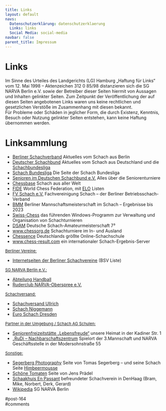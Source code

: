 ```yaml
---
title: Links 
layout: default
navs:
  Datenschutzerklärung: datenschutzerklaerung
  Links: links
  Social Media: social-media
navbar: false
parent_title: Impressum
---
```

<div class="post-164 page type-page status-publish hentry" id="post-164">
<h1 class="entry-title">Links</h1>
<div class="entry-content">
<p>Im Sinne des Urteiles des Landgerichts (LG) Hamburg „Haftung für Links“ vom 12. Mai 1998 – Aktenzeichen 312 0 85/98 distanzieren sich die SG NARVA Berlin e.V. sowie der Betreiber dieser Seiten hiermit von Aussagen und Inhalten gelinkter Seiten. Zum Zeitpunkt der Veröffentlichung der auf diesen Seiten angebotenen Links waren uns keine rechtlichen und gesetzlichen Verstöße im Zusammenhang mit diesen bekannt.<br/>
Für Probleme oder Schäden in jeglicher Form, die durch Existenz, Kenntnis, Besuch oder Nutzung gelinkter Seiten entstehen, kann keine Haftung übernommen werden.</p>
<div class="aligncenter">
<h1 class="heading1" id="a1">Linksammlung</h1>
<ul>
<li><a href="http://www.berlinerschachverband.de" rel="noopener noreferrer" target="_blank">Berliner Schachverband</a> Aktuelles vom Schach aus Berlin</li>
<li><a href="http://www.schachbund.de" rel="noopener noreferrer" target="_blank">Deutscher Schachbund</a> Aktuelles vom Schach aus Deutschland und die <a href="http://www.schachbund.de/SchachBL/index.php" rel="noopener noreferrer" target="_blank">Schachbundesliga</a></li>
<li><a href="http://www.schachbundesliga.de" rel="noopener noreferrer" target="_blank">Schach Bundesliga</a> Die Seite der Schach Bundesliga</li>
<li><a href="http://senioren.schachbund.de/" rel="noopener noreferrer" target="_blank">Senioren im Deutschen Schachbund e.V.</a> Alles über die Seniorenturniere</li>
<li><a href="http://www.chessbase.de/" rel="noopener noreferrer" target="_blank">Chessbase</a> Schach aus aller Welt</li>
<li><a href="http://www.fide.com/" rel="noopener noreferrer" target="_blank">FIDE</a> World Chess Federation, mit <a href="http://ratings.fide.com/" rel="noopener noreferrer" target="_blank">ELO</a> Listen</li>
<li><a href="http://www.fvschach.de" rel="noopener noreferrer" target="_blank">FV Schach e.V.</a> Fachvereinigung Schach – der Berliner Betriebsschach-Verband</li>
<li><a href="http://www.mattzug.de/bmm/" rel="noopener noreferrer" target="_blank">BMM</a> Berliner Mannschaftsmeisterschaft im Schach – Ergebnisse bis 2023</li>
<li><a href="http://www.swiss-chess.de/" rel="noopener noreferrer" target="_blank">Swiss-Chess</a> das führenden Windows-Programm zur Verwaltung und Organisation von Schachturnieren</li>
<li><a href="https://www.dsam-cup.de/" rel="noopener noreferrer" target="_blank">DSAM</a> Deutsche Schach-Amateurmeisterschaft 7³</li>
<li><a href="http://www.chessorg.de/index.php" rel="noopener noreferrer" target="_blank">www.chessorg.de</a> Schachturniere im In- und Ausland</li>
<li><a href="https://chessence.de/?gad_source=1&amp;gclid=Cj0KCQiAlsy5BhDeARIsABRc6ZsefJapDJMW9q2TpewxVJ-mHS5uvTGRXdRuiSIZsok-7uJTlzQsQjYaAq-IEALw_wcB" rel="noopener" target="_blank">Chessence</a> Deutschlands größte Online-Schachschule</li>
<li><a href="http://chess-results.com/" rel="noopener noreferrer" target="_blank">www.chess-result.com</a> ein internationaler Schach-Ergebnis-Server</li>
</ul>
<p><span style="font-size: small;"><u>Berliner Vereine:</u></span></p>
<ul>
<li><a href="http://www.berlinerschachverband.de/vereine.html" rel="noopener noreferrer" target="_blank">Internetseiten der Berliner Schachvereine</a> (BSV Liste)</li>
</ul>
<p><span style="font-size: small;"><u>SG NARVA Berlin e.V.:</u></span></p>
<ul>
<li><a href="http://www.sg-narva.de/" rel="noopener noreferrer" target="_blank">Abteilung Handball</a></li>
<li><a href="https://rcno.jimdofree.com/" rel="noopener noreferrer" target="_blank">Ruderclub NARVA-Oberspree e.V.</a></li>
</ul>
<p><span style="font-size: small;"><u>Schachversand:</u></span></p>
<ul>
<li><a href="http://schachversand-ullrich.de/" rel="noopener noreferrer" target="_blank">Schachversand Ullrich</a></li>
<li><a href="https://www.schachversand.de/startneu2.htm" rel="noopener noreferrer" target="_blank">Schach Niggemann</a></li>
<li><a href="http://www.euroschach.de/" rel="noopener noreferrer" target="_blank">Euro Schach Dresden</a></li>
</ul>
<p><span style="font-size: small;"><u>Partner in der Umgebung / Schach AG Schulen:</u></span></p>
<ul>
<li><a href="https://www.berlin.de/ba-friedrichshain-kreuzberg/politik-und-verwaltung/aemter/amt-fuer-soziales/stadtteil-und-seniorenangebote/artikel.1039475.php" rel="noopener noreferrer" target="_blank">Seniorenfreizeitstätte „Lebensfreude“</a> unsere Heimat in der Kadiner Str. 1</li>
<li><a href="http://www.rudizentrum.de/" rel="noopener noreferrer" target="_blank">„RuDi – Nachbarschaftszentrum</a> Spielort der 3.Mannschaft und NARVA Geschäftsstelle in der Modersohnstraße 55</li>
</ul>
<p><span style="font-size: small;"><u>Sonstige:</u></span></p>
<ul>
<li><a href="http://www.segerberg.de/" rel="noopener noreferrer" target="_blank">Segerberg Photography</a> Seite von Tomas Segerberg – und seine Schach Seite <a href="http://www.himbeermousse.de/" rel="noopener" target="_blank">Himbeermousse</a></li>
<li><a href="http://www.schoenetomaten.de/index.htm" rel="noopener noreferrer" target="_blank">Schöne Tomaten</a> Seite von Jens Prädel</li>
<li><a href="http://schaakhuis.nl/" rel="noopener" target="_blank">Schaakhuis En Passant</a> befreundeter Schachverein in DenHaag (Bram, Mike, Norbert, Derk, Gerard)</li>
<li><a href="http://de.wikipedia.org/wiki/SG_NARVA_Berlin" rel="noopener noreferrer" target="_blank">Wikipedia</a> SG NARVA Berlin</li>
</ul>
</div>
</div><!-- .entry-content -->
</div> #post-164 
<div id="comments">
</div> #comments 
